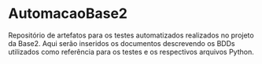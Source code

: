 # AutomacaoBase2
Repositório de artefatos para os testes automatizados realizados no projeto da Base2.
Aqui serão inseridos os documentos descrevendo os BDDs utilizados como referência para os testes
e os respectivos arquivos Python.
